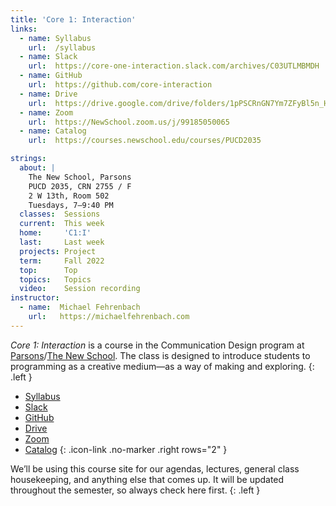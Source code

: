 ```yaml
---
title: 'Core 1: Interaction'
links:
  - name: Syllabus
    url:  /syllabus
  - name: Slack
    url:  https://core-one-interaction.slack.com/archives/C03UTLMBMDH
  - name: GitHub
    url:  https://github.com/core-interaction
  - name: Drive
    url:  https://drive.google.com/drive/folders/1pPSCRnGN7Ym7ZFyBl5n_HvKvArrpo_B6
  - name: Zoom
    url:  https://NewSchool.zoom.us/j/99185050065
  - name: Catalog
    url:  https://courses.newschool.edu/courses/PUCD2035

strings:
  about: |
    The New School, Parsons
    PUCD 2035, CRN 2755 / F
    2 W 13th, Room 502
    Tuesdays, 7–9:40 PM
  classes:  Sessions
  current:  This week
  home:     'C1:I'
  last:     Last week
  projects: Project
  term:     Fall 2022
  top:      Top
  topics:   Topics
  video:    Session recording
instructor:
  - name:  Michael Fehrenbach
    url:   https://michaelfehrenbach.com
---
```





*Core 1: Interaction* is a course in the Communication Design program at [Parsons](https://www.newschool.edu/parsons/)/[The New School](https://www.newschool.edu). The class is designed to introduce students to programming as a creative medium—as a way of making and exploring.
{: .left }

* [Syllabus](/syllabus)
* [Slack](https://core-one-interaction.slack.com/archives/C03UTLMBMDH)
* [GitHub](https://github.com/core-interaction)
* [Drive](https://drive.google.com/drive/folders/1pPSCRnGN7Ym7ZFyBl5n_HvKvArrpo_B6)
* [Zoom](https://NewSchool.zoom.us/j/99185050065)
* [Catalog](https://courses.newschool.edu/courses/PUCD2035)
{: .icon-link .no-marker .right rows="2" }

We’ll be using this course site for our agendas, lectures, general class housekeeping, and anything else that comes up. It will be updated throughout the semester, so always check here first.
{: .left }
